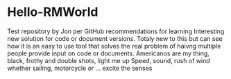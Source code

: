 # Hello-RMWorld
Test repository by Jon per GitHub recommendations for learning
Interesting new solution for code or document versions. Totaly new to this but can see how it is an easy to use tool that solves the real problem of haivng multiple people provide input on code or documents.
Americanos are my thing, black, frothy and double shots, light me up 
Speed, sound, rush of wind whether sailing, motorcycle or ... excite the senses

